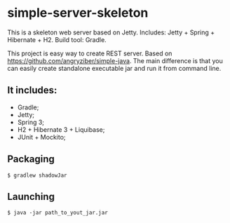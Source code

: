 # simple-server-skeleton
This is a skeleton web server based on Jetty. Includes: Jetty + Spring + Hibernate + H2. Build tool: Gradle.

This project is easy way to create REST server. Based on https://github.com/angryziber/simple-java. The main difference is that you can easily create standalone executable jar and run it from command line.

## It includes:
- Gradle;
- Jetty;
- Spring 3;
- H2 + Hibernate 3 + Liquibase;
- JUnit + Mockito;

## Packaging
```
$ gradlew shadowJar
```

## Launching
```
$ java -jar path_to_yout_jar.jar
```

